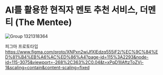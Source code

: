 # AI를 활용한 현직자 멘토 추천 서비스, 더멘티 (The Mentee)

![Group 1321318364](https://github.com/user-attachments/assets/928fe3cb-89b3-493c-bf2f-174ee9db87f4)

피그마 프로토타입
https://www.figma.com/proto/XNPxn2wiJfXIEdzq555iF2/%EC%9C%84%ED%81%B4%EB%A6%AC%ED%86%A4?page-id=115%3A2293&node-id=115-3075&viewport=-268%2C363%2C0.04&t=xPqD1llAftzToZVj-1&scaling=contain&content-scaling=fixed
